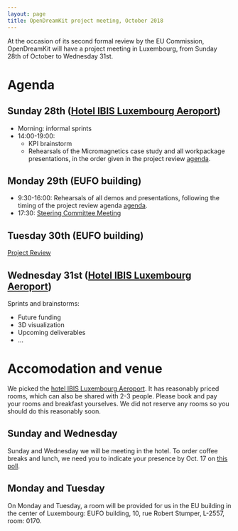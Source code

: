 ```yaml
---
layout: page
title: OpenDreamKit project meeting, October 2018
---
```


At the occasion of its second formal review by the EU Commission,
OpenDreamKit will have a project meeting in Luxembourg, from Sunday
28th of October to Wednesday 31st.

# Agenda

## Sunday 28th ([Hotel IBIS Luxembourg Aeroport](https://www.accorhotels.com/gb/hotel-0974-ibis-luxembourg-aeroport/index.shtml))

- Morning: informal sprints
- 14:00-19:00:
  - KPI brainstorm
  - Rehearsals of the Micromagnetics case study and all workpackage
    presentations, in the order given in the project review
    [agenda](ProjectReview#agenda).

## Monday 29th (EUFO building)

- 9:30-16:00: Rehearsals of all demos and presentations, following the timing of the
  project review agenda [agenda](ProjectReview#agenda).
- 17:30:
  [Steering Committee Meeting](SteeringCommitteeMeeting/)

## Tuesday 30th (EUFO building)

[Project Review](ProjectReview)

## Wednesday 31st ([Hotel IBIS Luxembourg Aeroport](https://www.accorhotels.com/gb/hotel-0974-ibis-luxembourg-aeroport/index.shtml))

Sprints and brainstorms:

- Future funding
- 3D visualization
- Upcoming deliverables
- ...

# Accomodation and venue

We picked the
[hotel IBIS Luxembourg Aeroport](https://www.accorhotels.com/gb/hotel-0974-ibis-luxembourg-aeroport/index.shtml).
It has reasonably priced rooms, which can also be shared with 2-3
people. Please book and pay your rooms and breakfast yourselves. We
did not reserve any rooms so you should do this reasonably soon.

## Sunday and Wednesday

Sunday and Wednesday we will be meeting in the hotel. To order coffee
breaks and lunch, we need you to indicate your presence by Oct. 17 on
[this poll](https://framadate.org/Q4xKIHMcYtstrhej).

## Monday and Tuesday

On Monday and Tuesday, a room will be provided for us in the EU
building in the center of Luxembourg: EUFO building, 10, rue Robert
Stumper, L-2557, room: 0170.

